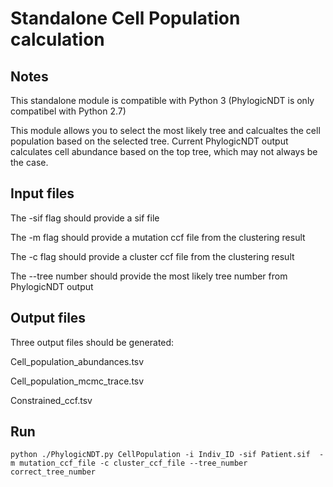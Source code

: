 # Standalone Cell Population calculation 

## Notes
This standalone module is compatible with Python 3 (PhylogicNDT is only compatibel with Python 2.7)

This module allows you to select the most likely tree and calcualtes the cell population based on the selected tree. Current PhylogicNDT output calculates cell abundance based on the top tree, which may not always be the case. 

## Input files 
The -sif flag should provide a sif file

The -m flag should provide a mutation ccf file from the clustering result

The -c flag should provide a cluster ccf file from the clustering result

The --tree number should provide the most likely tree number from PhylogicNDT output 

## Output files
Three output files should be generated:

Cell_population_abundances.tsv

Cell_population_mcmc_trace.tsv

Constrained_ccf.tsv

## Run
	python ./PhylogicNDT.py CellPopulation -i Indiv_ID -sif Patient.sif  -m mutation_ccf_file -c cluster_ccf_file --tree_number correct_tree_number

